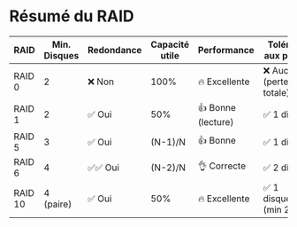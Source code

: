 # Résumé du RAID
| RAID | Min. Disques | Redondance | Capacité utile    | Performance     | Tolérance aux pannes         |
|------|--------------|------------|-------------------|-----------------|------------------------------|
| RAID 0 | 2          | ❌ Non     | 100%              | 🔥 Excellente   | ❌ Aucune (perte totale)     |
| RAID 1 | 2          | ✅ Oui     | 50%               | 👍 Bonne (lecture) | ✅ 1 disque                  |
| RAID 5 | 3          | ✅ Oui     | (N-1)/N           | 👍 Bonne        | ✅ 1 disque                  |
| RAID 6 | 4          | ✅✅ Oui   | (N-2)/N           | 👌 Correcte     | ✅ 2 disques                 |
| RAID 10 | 4 (paire) | ✅ Oui     | 50%               | 🔥 Excellente   | ✅ 1 disque/paire (min 2)    |
